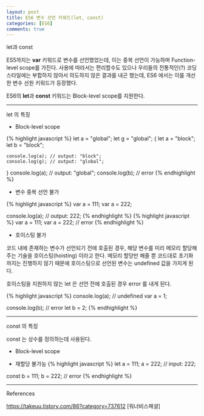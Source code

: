 ```yaml
---
layout: post
title: ES6 변수 선언 키워드(let, const)
categories: [ES6]
comments: true
---
```


let과 const

ES5까지는 **var** 키워드로 변수를 선언했었는데, 이는 중복 선언이 가능하며 Function-level scope를 가진다.
사용에 따라서는 편리할수도 있으나 우리들의 전통적인(?) 코딩 스타일에는 부합하지 않아서 의도하지 않은 결과를 내곤 했는데, ES6 에서는 이를 개선한 변수 선원 키워드가 등장했다.

ES6의 **let**과 **const** 키워드는 Block-level scope를 지원한다.

-------------

let 의 특징

- Block-level scope

{% highlight javascript %}
let a = "global";
let g = "global";
{
    let a = "block";
    let b = "block";

    console.log(a); // output: "block";
    console.log(g); // output: "global";
}
console.log(a); // output: "global";
console.log(b); // error
{% endhighlight %}

- 변수 중복 선언 불가

{% highlight javascript %}
var a = 111;
var a = 222;

console.log(a); // output: 222;
{% endhighlight %}
{% highlight javascript %}
var a = 111;
var a = 222; // error
{% endhighlight %}

- 호이스팅 불가

코드 내에 존재하는 변수가 선언되기 전에 호출된 경우, 해당 변수를 미리 메모리 할당해주는 기술을 호이스팅(hoisting) 이라고 한다. 메모리 할당만 해줄 뿐 코드대로 초기화까지는 진행하지 않기 때문에 호이스팅으로 선언된 변수는 undefined 값을 가지게 된다.

호이스팅을 지원하지 않는 let 은 선언 전에 호출된 경우 error 를 내게 된다.

{% highlight javascript %}
console.log(a); // undefined
var a = 1;

console.log(b); // error
let b = 2;
{% endhighlight %}

-------------

const 의 특징

const 는 상수를 정의하는데 사용된다.

- Block-level scope

- 재할당 불가능
{% highlight javascript %}
let a = 111;
a = 222; // input: 222;

const b = 111;
b = 222; // error
{% endhighlight %}

-------------

References

https://takeuu.tistory.com/86?category=737612 [워너비스페셜]